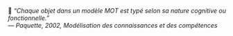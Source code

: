 
🔹 _“Chaque objet dans un modèle MOT est typé selon sa nature cognitive ou fonctionnelle.”_  
— _Paquette, 2002, Modélisation des connaissances et des compétences_